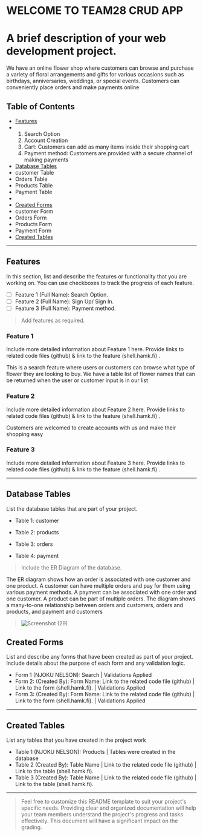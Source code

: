 # WELCOME TO TEAM28 CRUD APP

# A brief description of your web development project.
We have an online flower shop where customers can browse and purchase a variety of floral arrangements and gifts for various occasions such as birthdays, anniversaries, weddings, or special events. Customers can conveniently place orders and make payments online


## Table of Contents
- [Features](#features)
- 1. Search Option 
  2. Account Creation
  3. Cart: Customers can add as many items inside their shopping cart
  4. Payment method: Customers are provided with a secure channel of making payments
- [Database Tables](#database-tables)
- customer Table
- Orders Table
- Products Table
- Payment Table
- 
- [Created Forms](#created-forms)
- customer Form
- Orders Form
- Products Form
- Payment Form
- [Created Tables](#created-tables)

---

## Features

In this section, list and describe the features or functionality that you are working on. You can use checkboxes to track the progress of each feature.

- [ ] Feature 1 (Full Name): Search Option. 
- [ ] Feature 2 (Full Name): Sign Up/ Sign In.
- [ ] Feature 3 (Full Name): Payment method.

> Add features as required. 

### Feature 1

Include more detailed information about Feature 1 here. Provide links to related code files (github) & link to the feature (shell.hamk.fi) .

This is a search feature where users or customers can browse what type of flower they are looking to buy. We have a table list of flower names that can be returned when the user or customer input is in our list

### Feature 2

Include more detailed information about Feature 2 here. Provide links to related code files (github) & link to the feature (shell.hamk.fi) .

 Customers are welcomed to create accounts with us and make their shopping easy

### Feature 3

Include more detailed information about Feature 3 here. Provide links to related code files (github) & link to the feature (shell.hamk.fi) .

---

## Database Tables

List the database tables that are part of your project. 

- Table 1: customer

- Table 2: products

- Table 3: orders

- Table 4: payment
   

> Include the ER Diagram of the database.
>
The ER diagram shows how an order is associated with one customer and one product.
A customer can have multiple orders and pay for them using various payment methods.
A payment can be associated with one order and one customer.
A product can be part of multiple orders.
The diagram shows a many-to-one relationship between orders and customers, orders and products, and payment and customers
> ![Screenshot (29)](https://github.com/atenidkoye/Team28/assets/113510892/3a42bd70-b0dd-4d8d-b8ae-83ff3da200ed)




## Created Forms

List and describe any forms that have been created as part of your project. Include details about the purpose of each form and any validation logic.

- Form 1 (NJOKU NELSON): Search |  Validations Applied
- Form 2: (Created By): Form Name: Link to the related code file (github) | Link to the form (shell.hamk.fi).  | Validations Applied
- Form 3: (Created By): Form Name: Link to the related code file (github) | Link to the form (shell.hamk.fi).  | Validations Applied


---

## Created Tables

List any tables that you have created in the project work

- Table 1 (NJOKU NELSON): Products | Tables were created in the database 
- Table 2 (Created By): Table Name | Link to the related code file (github) | Link to the table (shell.hamk.fi).
- Table 3 (Created By): Table Name | Link to the related code file (github) | Link to the table (shell.hamk.fi).

---



> Feel free to customize this README template to suit your project's specific needs. Providing clear and organized documentation will help your team members understand the project's progress and tasks effectively. This document will have a significant impact on the grading. 
